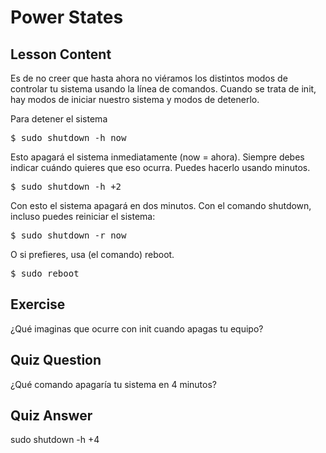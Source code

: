 # Power States

## Lesson Content

Es de no creer que hasta ahora no viéramos los distintos modos de controlar tu sistema usando la línea de comandos. Cuando se trata de init, hay modos de iniciar nuestro sistema y modos de detenerlo.

Para detener el sistema

<pre>$ sudo shutdown -h now</pre>

Esto apagará el sistema inmediatamente (now = ahora). Siempre debes indicar cuándo quieres que eso ocurra. Puedes hacerlo usando minutos.

<pre>$ sudo shutdown -h +2</pre>

Con esto el sistema apagará en dos minutos. Con el comando shutdown, incluso puedes reiniciar el sistema:

<pre>$ sudo shutdown -r now</pre>

O si prefieres, usa (el comando) reboot.

<pre>$ sudo reboot</pre>

## Exercise

¿Qué imaginas que ocurre con init cuando apagas tu equipo?

## Quiz Question

¿Qué comando apagaría tu sistema en 4 minutos?

## Quiz Answer

sudo shutdown -h +4
